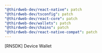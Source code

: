 ```yaml
---
"@thirdweb-dev/react-native": patch
"@thirdweb-dev/tsconfig": patch
"@thirdweb-dev/react-core": patch
"@thirdweb-dev/wallets": patch
"@thirdweb-dev/chains": patch
"@thirdweb-dev/react-native-compat": patch
---
```


[RNSDK] Device Wallet
